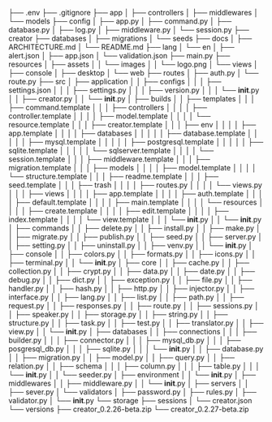 ├── .env
├── .gitignore
├── app
│   ├── controllers 
│   ├── middlewares 
│   └── models 
├── config
│   ├── app.py
│   ├── command.py
│   ├── database.py
│   ├── log.py
│   ├── middleware.py
│   └── session.py
├── creator
├── databases 
│   ├── migrations 
│   └── seeds 
├── docs
│   ├── ARCHITECTURE.md
│   └── README.md
├── lang
│   └── en
│       ├── alert.json
│       ├── app.json
│       └── validation.json
├── main.py
├── resources
│   ├── assets
│   │   └── images
│   │       └── logo.png
│   └── views
│       ├── console 
│       ├── desktop
│       └── web 
├── routes
│   ├── auth.py
│   └── route.py
├── src
│   ├── application
│   │   ├── configs
│   │   │   ├── settings.json
│   │   │   ├── settings.py
│   │   │   ├── version.py
│   │   │   └── __init__.py
│   │   ├── creator.py
│   │   └── __init__.py
│   ├── builds
│   │   ├── templates
│   │   │   ├── command.template
│   │   │   ├── controllers
│   │   │   │   ├── controller.template
│   │   │   │   ├── model.template
│   │   │   │   └── resource.template
│   │   │   ├── creator.template
│   │   │   ├── env
│   │   │   │   ├── app.template
│   │   │   │   ├── databases
│   │   │   │   │   ├── database.template
│   │   │   │   │   ├── mysql.template
│   │   │   │   │   ├── postgresql.template
│   │   │   │   │   ├── sqlite.template
│   │   │   │   │   └── sqlserver.template
│   │   │   │   └── session.template
│   │   │   ├── middleware.template
│   │   │   ├── migration.template
│   │   │   ├── models
│   │   │   │   ├── model.template
│   │   │   │   └── structure.template
│   │   │   ├── readme.template
│   │   │   ├── seed.template
│   │   │   ├── trash
│   │   │   │   ├── routes.py
│   │   │   │   └── views.py
│   │   │   ├── views
│   │   │   │   ├── app.template
│   │   │   │   ├── auth.template
│   │   │   │   ├── default.template
│   │   │   │   ├── main.template
│   │   │   │   └── resources
│   │   │   │       ├── create.template
│   │   │   │       ├── edit.template
│   │   │   │       ├── index.template
│   │   │   │       └── view.template
│   │   │   └── __init__.py
│   │   └── __init__.py
│   ├── commands
│   │   ├── delete.py
│   │   ├── install.py
│   │   ├── make.py
│   │   ├── migrate.py
│   │   ├── publish.py
│   │   ├── seed.py
│   │   ├── server.py
│   │   ├── setting.py
│   │   ├── uninstall.py
│   │   ├── venv.py
│   │   └── __init__.py
│   ├── console
│   │   ├── colors.py
│   │   ├── formats.py
│   │   ├── icons.py
│   │   ├── terminal.py
│   │   └── __init__.py
│   ├── core
│   │   ├── cache.py
│   │   ├── collection.py
│   │   ├── crypt.py
│   │   ├── data.py
│   │   ├── date.py
│   │   ├── debug.py
│   │   ├── dict.py
│   │   ├── exception.py
│   │   ├── file.py
│   │   ├── handler.py
│   │   ├── hash.py
│   │   ├── http.py
│   │   ├── injector.py
│   │   ├── interface.py
│   │   ├── lang.py
│   │   ├── list.py
│   │   ├── path.py
│   │   ├── request.py
│   │   ├── responses.py
│   │   ├── route.py
│   │   ├── sessions.py
│   │   ├── speaker.py
│   │   ├── storage.py
│   │   ├── string.py
│   │   ├── structure.py
│   │   ├── task.py
│   │   ├── test.py
│   │   ├── translator.py
│   │   ├── view.py
│   │   └── __init__.py
│   ├── databases
│   │   ├── connections
│   │   │   ├── builder.py
│   │   │   ├── connector.py
│   │   │   ├── mysql_db.py
│   │   │   ├── posgresql_db.py
│   │   │   ├── sqlite.py
│   │   │   └── __init__.py
│   │   ├── database.py
│   │   ├── migration.py
│   │   ├── model.py
│   │   ├── query.py
│   │   ├── relation.py
│   │   ├── schema
│   │   │   ├── column.py
│   │   │   ├── table.py
│   │   │   └── __init__.py
│   │   └── seeder.py
│   ├── environment
│   │   └── __init__.py 
│   ├── middlewares
│   │   ├── middleware.py
│   │   └── __init__.py
│   ├── servers 
│   │   ├── sever.py 
│   └── validators
│       ├── password.py
│       ├── rules.py
│       ├── validator.py
│       └── __init__.py
└── storage
    ├── sessions
    │   └── creator.json
    └── versions
        ├── creator_0.2.26-beta.zip
        └── creator_0.2.27-beta.zip 
